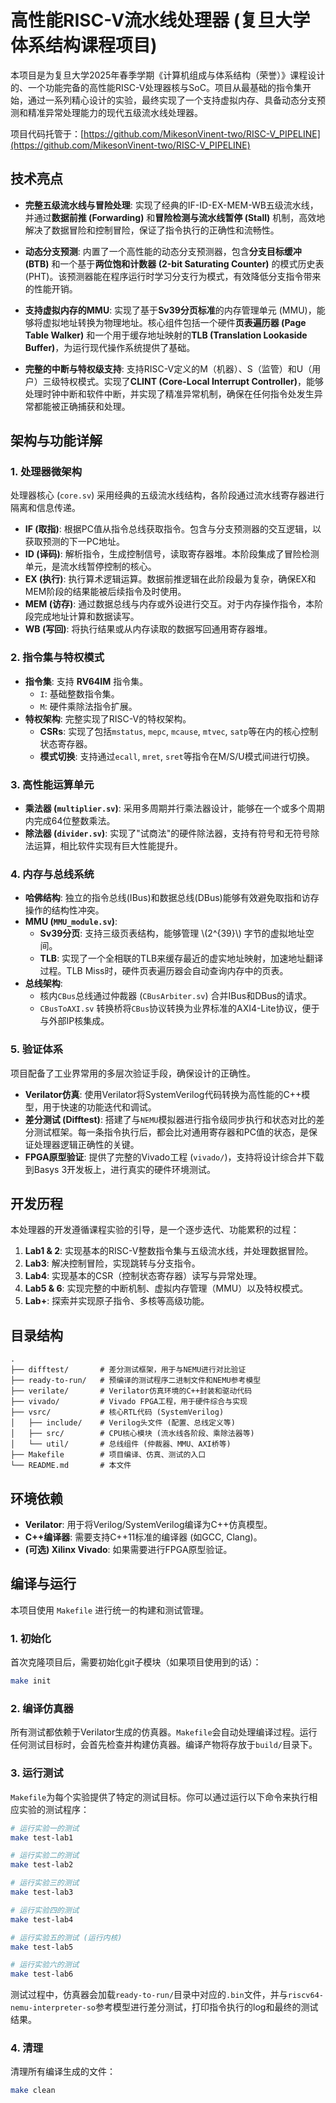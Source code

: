 # 高性能RISC-V流水线处理器 (复旦大学体系结构课程项目)

本项目是为复旦大学2025年春季学期《计算机组成与体系结构（荣誉）》课程设计的、一个功能完备的高性能RISC-V处理器核与SoC。项目从最基础的指令集开始，通过一系列精心设计的实验，最终实现了一个支持虚拟内存、具备动态分支预测和精准异常处理能力的现代五级流水线处理器。

项目代码托管于：[https://github.com/MikesonVinent-two/RISC-V_PIPELINE](https://github.com/MikesonVinent-two/RISC-V_PIPELINE)

## 技术亮点

- **完整五级流水线与冒险处理**: 实现了经典的IF-ID-EX-MEM-WB五级流水线，并通过**数据前推 (Forwarding)** 和**冒险检测与流水线暂停 (Stall)** 机制，高效地解决了数据冒险和控制冒险，保证了指令执行的正确性和流畅性。

- **动态分支预测**: 内置了一个高性能的动态分支预测器，包含**分支目标缓冲 (BTB)** 和一个基于**两位饱和计数器 (2-bit Saturating Counter)** 的模式历史表 (PHT)。该预测器能在程序运行时学习分支行为模式，有效降低分支指令带来的性能开销。

- **支持虚拟内存的MMU**: 实现了基于**Sv39分页标准**的内存管理单元 (MMU)，能够将虚拟地址转换为物理地址。核心组件包括一个硬件**页表遍历器 (Page Table Walker)** 和一个用于缓存地址映射的**TLB (Translation Lookaside Buffer)**，为运行现代操作系统提供了基础。

- **完整的中断与特权级支持**: 支持RISC-V定义的M（机器）、S（监管）和U（用户）三级特权模式。实现了**CLINT (Core-Local Interrupt Controller)**，能够处理时钟中断和软件中断，并实现了精准异常机制，确保在任何指令处发生异常都能被正确捕获和处理。

## 架构与功能详解

### 1. 处理器微架构

处理器核心 (`core.sv`) 采用经典的五级流水线结构，各阶段通过流水线寄存器进行隔离和信息传递。

- **IF (取指)**: 根据PC值从指令总线获取指令。包含与分支预测器的交互逻辑，以获取预测的下一PC地址。
- **ID (译码)**: 解析指令，生成控制信号，读取寄存器堆。本阶段集成了冒险检测单元，是流水线暂停控制的核心。
- **EX (执行)**: 执行算术逻辑运算。数据前推逻辑在此阶段最为复杂，确保EX和MEM阶段的结果能被后续指令及时使用。
- **MEM (访存)**: 通过数据总线与内存或外设进行交互。对于内存操作指令，本阶段完成地址计算和数据读写。
- **WB (写回)**: 将执行结果或从内存读取的数据写回通用寄存器堆。

### 2. 指令集与特权模式

- **指令集**: 支持 **RV64IM** 指令集。
    - `I`: 基础整数指令集。
    - `M`: 硬件乘除法指令扩展。
- **特权架构**: 完整实现了RISC-V的特权架构。
    - **CSRs**: 实现了包括`mstatus`, `mepc`, `mcause`, `mtvec`, `satp`等在内的核心控制状态寄存器。
    - **模式切换**: 支持通过`ecall`, `mret`, `sret`等指令在M/S/U模式间进行切换。

### 3. 高性能运算单元

- **乘法器 (`multiplier.sv`)**: 采用多周期并行乘法器设计，能够在一个或多个周期内完成64位整数乘法。
- **除法器 (`divider.sv`)**: 实现了"试商法"的硬件除法器，支持有符号和无符号除法运算，相比软件实现有巨大性能提升。

### 4. 内存与总线系统

- **哈佛结构**: 独立的指令总线(IBus)和数据总线(DBus)能够有效避免取指和访存操作的结构性冲突。
- **MMU (`MMU_module.sv`)**:
    - **Sv39分页**: 支持三级页表结构，能够管理 \\(2^{39}\\) 字节的虚拟地址空间。
    - **TLB**: 实现了一个全相联的TLB来缓存最近的虚实地址映射，加速地址翻译过程。TLB Miss时，硬件页表遍历器会自动查询内存中的页表。
- **总线架构**:
    - 核内`CBus`总线通过仲裁器 (`CBusArbiter.sv`) 合并IBus和DBus的请求。
    - `CBusToAXI.sv` 转换桥将`CBus`协议转换为业界标准的AXI4-Lite协议，便于与外部IP核集成。

### 5. 验证体系

项目配备了工业界常用的多层次验证手段，确保设计的正确性。
- **Verilator仿真**: 使用Verilator将SystemVerilog代码转换为高性能的C++模型，用于快速的功能迭代和调试。
- **差分测试 (Difftest)**: 搭建了与`NEMU`模拟器进行指令级同步执行和状态对比的差分测试框架。每一条指令执行后，都会比对通用寄存器和PC值的状态，是保证处理器逻辑正确性的关键。
- **FPGA原型验证**: 提供了完整的Vivado工程 (`vivado/`)，支持将设计综合并下载到Basys 3开发板上，进行真实的硬件环境测试。

## 开发历程

本处理器的开发遵循课程实验的引导，是一个逐步迭代、功能累积的过程：
1.  **Lab1 & 2**: 实现基本的RISC-V整数指令集与五级流水线，并处理数据冒险。
2.  **Lab3**: 解决控制冒险，实现跳转与分支指令。
3.  **Lab4**: 实现基本的CSR（控制状态寄存器）读写与异常处理。
4.  **Lab5 & 6**: 实现完整的中断机制、虚拟内存管理（MMU）以及特权模式。
5.  **Lab+**: 探索并实现原子指令、多核等高级功能。

## 目录结构

```
.
├── difftest/       # 差分测试框架，用于与NEMU进行对比验证
├── ready-to-run/   # 预编译的测试程序二进制文件和NEMU参考模型
├── verilate/       # Verilator仿真环境的C++封装和驱动代码
├── vivado/         # Vivado FPGA工程，用于硬件综合与实现
├── vsrc/           # 核心RTL代码 (SystemVerilog)
│   ├── include/    # Verilog头文件 (配置、总线定义等)
│   ├── src/        # CPU核心模块 (流水线各阶段、乘除法器等)
│   └── util/       # 总线组件 (仲裁器、MMU、AXI桥等)
├── Makefile        # 项目编译、仿真、测试的入口
└── README.md       # 本文件
```

## 环境依赖

- **Verilator**: 用于将Verilog/SystemVerilog编译为C++仿真模型。
- **C++编译器**: 需要支持C++11标准的编译器 (如GCC, Clang)。
- **(可选) Xilinx Vivado**: 如果需要进行FPGA原型验证。

## 编译与运行

本项目使用 `Makefile` 进行统一的构建和测试管理。

### 1. 初始化

首次克隆项目后，需要初始化git子模块（如果项目使用到的话）：
```bash
make init
```

### 2. 编译仿真器

所有测试都依赖于Verilator生成的仿真器。`Makefile`会自动处理编译过程。运行任何测试目标时，会首先检查并构建仿真器。编译产物将存放于`build/`目录下。

### 3. 运行测试

`Makefile`为每个实验提供了特定的测试目标。你可以通过运行以下命令来执行相应实验的测试程序：

```bash
# 运行实验一的测试
make test-lab1

# 运行实验二的测试
make test-lab2

# 运行实验三的测试
make test-lab3

# 运行实验四的测试
make test-lab4

# 运行实验五的测试 (运行内核)
make test-lab5

# 运行实验六的测试
make test-lab6
```

测试过程中，仿真器会加载`ready-to-run/`目录中对应的`.bin`文件，并与`riscv64-nemu-interpreter-so`参考模型进行差分测试，打印指令执行的log和最终的测试结果。

### 4. 清理

清理所有编译生成的文件：
```bash
make clean
```